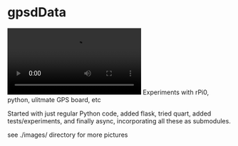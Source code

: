 # gpsdData
![sample-run-piGPS](/images/UARTandLinuxDebug.MOV)
Experiments with rPi0, python, ulitmate GPS board, etc

Started with just regular Python code, added flask, tried quart, added tests/experiments, and finally async,
incorporating all these as submodules.

see ./images/ directory for more pictures